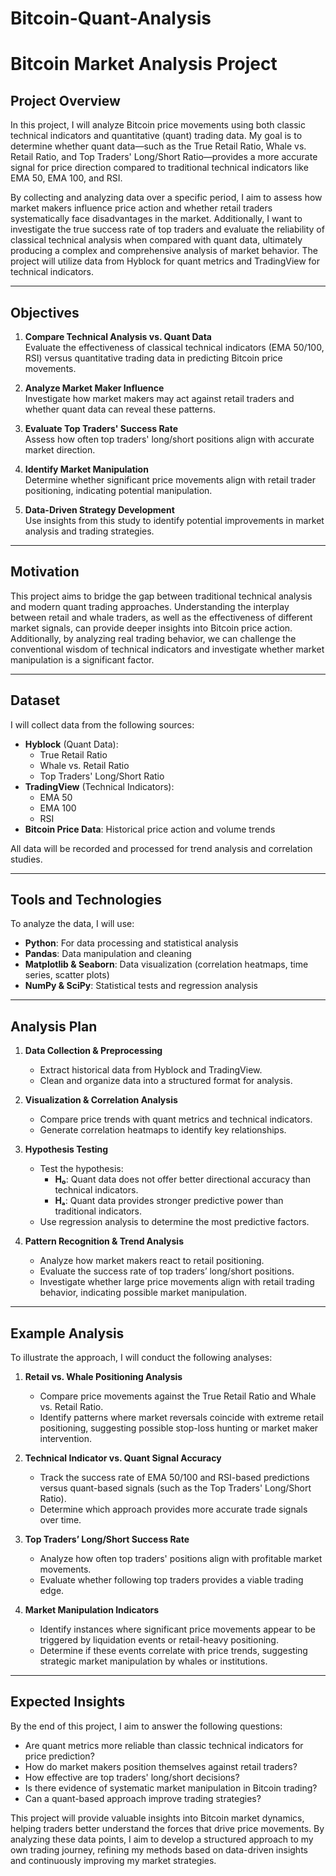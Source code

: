 # Bitcoin-Quant-Analysis
# Bitcoin Market Analysis Project

## Project Overview

In this project, I will analyze Bitcoin price movements using both classic technical indicators and quantitative (quant) trading data. My goal is to determine whether quant data—such as the True Retail Ratio, Whale vs. Retail Ratio, and Top Traders' Long/Short Ratio—provides a more accurate signal for price direction compared to traditional technical indicators like EMA 50, EMA 100, and RSI.

By collecting and analyzing data over a specific period, I aim to assess how market makers influence price action and whether retail traders systematically face disadvantages in the market. Additionally, I want to investigate the true success rate of top traders and evaluate the reliability of classical technical analysis when compared with quant data, ultimately producing a complex and comprehensive analysis of market behavior. The project will utilize data from Hyblock for quant metrics and TradingView for technical indicators.

---

## Objectives

1. **Compare Technical Analysis vs. Quant Data**  
   Evaluate the effectiveness of classical technical indicators (EMA 50/100, RSI) versus quantitative trading data in predicting Bitcoin price movements.

2. **Analyze Market Maker Influence**  
   Investigate how market makers may act against retail traders and whether quant data can reveal these patterns.

3. **Evaluate Top Traders' Success Rate**  
   Assess how often top traders' long/short positions align with accurate market direction.

4. **Identify Market Manipulation**  
   Determine whether significant price movements align with retail trader positioning, indicating potential manipulation.

5. **Data-Driven Strategy Development**  
   Use insights from this study to identify potential improvements in market analysis and trading strategies.

---

## Motivation

This project aims to bridge the gap between traditional technical analysis and modern quant trading approaches. Understanding the interplay between retail and whale traders, as well as the effectiveness of different market signals, can provide deeper insights into Bitcoin price action. Additionally, by analyzing real trading behavior, we can challenge the conventional wisdom of technical indicators and investigate whether market manipulation is a significant factor.

---

## Dataset

I will collect data from the following sources:

- **Hyblock** (Quant Data):
  - True Retail Ratio
  - Whale vs. Retail Ratio
  - Top Traders' Long/Short Ratio
- **TradingView** (Technical Indicators):
  - EMA 50
  - EMA 100
  - RSI
- **Bitcoin Price Data**: Historical price action and volume trends

All data will be recorded and processed for trend analysis and correlation studies.

---

## Tools and Technologies

To analyze the data, I will use:

- **Python**: For data processing and statistical analysis
- **Pandas**: Data manipulation and cleaning
- **Matplotlib & Seaborn**: Data visualization (correlation heatmaps, time series, scatter plots)
- **NumPy & SciPy**: Statistical tests and regression analysis

---

## Analysis Plan

1. **Data Collection & Preprocessing**  
   - Extract historical data from Hyblock and TradingView.
   - Clean and organize data into a structured format for analysis.

2. **Visualization & Correlation Analysis**  
   - Compare price trends with quant metrics and technical indicators.
   - Generate correlation heatmaps to identify key relationships.

3. **Hypothesis Testing**  
   - Test the hypothesis:
     - **H₀**: Quant data does not offer better directional accuracy than technical indicators.
     - **Hₐ**: Quant data provides stronger predictive power than traditional indicators.
   - Use regression analysis to determine the most predictive factors.

4. **Pattern Recognition & Trend Analysis**  
   - Analyze how market makers react to retail positioning.
   - Evaluate the success rate of top traders’ long/short positions.
   - Investigate whether large price movements align with retail trading behavior, indicating possible market manipulation.

---

## Example Analysis

To illustrate the approach, I will conduct the following analyses:

1. **Retail vs. Whale Positioning Analysis**  
   - Compare price movements against the True Retail Ratio and Whale vs. Retail Ratio.
   - Identify patterns where market reversals coincide with extreme retail positioning, suggesting possible stop-loss hunting or market maker intervention.

2. **Technical Indicator vs. Quant Signal Accuracy**  
   - Track the success rate of EMA 50/100 and RSI-based predictions versus quant-based signals (such as the Top Traders' Long/Short Ratio).
   - Determine which approach provides more accurate trade signals over time.

3. **Top Traders’ Long/Short Success Rate**  
   - Analyze how often top traders' positions align with profitable market movements.
   - Evaluate whether following top traders provides a viable trading edge.

4. **Market Manipulation Indicators**  
   - Identify instances where significant price movements appear to be triggered by liquidation events or retail-heavy positioning.
   - Determine if these events correlate with price trends, suggesting strategic market manipulation by whales or institutions.

---

## Expected Insights

By the end of this project, I aim to answer the following questions:

- Are quant metrics more reliable than classic technical indicators for price prediction?
- How do market makers position themselves against retail traders?
- How effective are top traders' long/short decisions?
- Is there evidence of systematic market manipulation in Bitcoin trading?
- Can a quant-based approach improve trading strategies?

This project will provide valuable insights into Bitcoin market dynamics, helping traders better understand the forces that drive price movements. By analyzing these data points, I aim to develop a structured approach to my own trading journey, refining my methods based on data-driven insights and continuously improving my market strategies.

